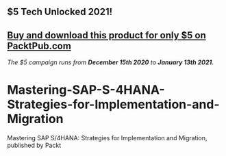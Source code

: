 ## $5 Tech Unlocked 2021!
[Buy and download this product for only $5 on PacktPub.com](https://www.packtpub.com/)
-----
*The $5 campaign         runs from __December 15th 2020__ to __January 13th 2021.__*

# Mastering-SAP-S-4HANA-Strategies-for-Implementation-and-Migration
Mastering SAP S/4HANA: Strategies for Implementation and Migration, published by Packt
